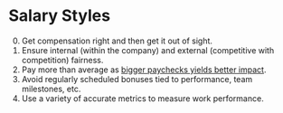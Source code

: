 # Salary Styles

0. Get compensation right and then get it out of sight.
0. Ensure internal (within the company) and external (competitive with competition) fairness.
0. Pay more than average as [bigger paychecks yields better impact](http://dojo4.com/blog/bigger-paychecks-better-impact).
0. Avoid regularly scheduled bonuses tied to performance, team milestones, etc.
0. Use a variety of accurate metrics to measure work performance.
